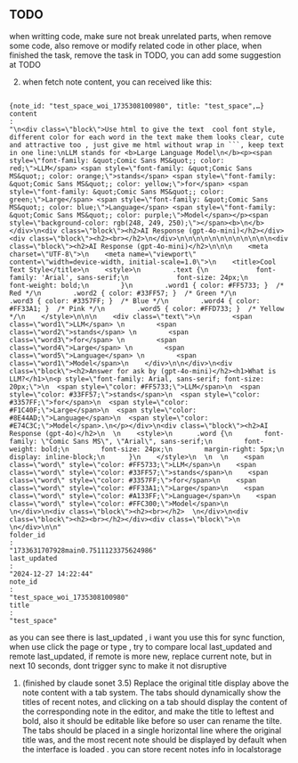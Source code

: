 ## TODO
when writting code, make sure not break unrelated parts, when remove some code, also remove or modify related code in other place, when finished the task, remove the task in TODO, you can add some suggestion at TODO 

2. when fetch note content, you can received like this:
```

{note_id: "test_space_woi_1735308100980", title: "test_space",…}
content
: 
"\n<div class=\"block\">Use html to give the text  cool font style, different color for each word in the text make them looks clear, cute and attractive too , just give me html without wrap in ```, keep text in one line:\nLLM stands for <b>Large Language Model\n</b><p><span style=\"font-family: &quot;Comic Sans MS&quot;; color: red;\">LLM</span> <span style=\"font-family: &quot;Comic Sans MS&quot;; color: orange;\">stands</span> <span style=\"font-family: &quot;Comic Sans MS&quot;; color: yellow;\">for</span> <span style=\"font-family: &quot;Comic Sans MS&quot;; color: green;\">Large</span> <span style=\"font-family: &quot;Comic Sans MS&quot;; color: blue;\">Language</span> <span style=\"font-family: &quot;Comic Sans MS&quot;; color: purple;\">Model</span></p><span style=\"background-color: rgb(248, 249, 250);\"></span><b>\n</b></div>\n<div class=\"block\"><h2>AI Response (gpt-4o-mini)</h2></div><div class=\"block\"><h2><br></h2>\n</div>\n\n\n\n\n\n\n\n\n\n\n\n<div class=\"block\"><h2>AI Response (gpt-4o-mini)</h2>\n\n\n    <meta charset=\"UTF-8\">\n    <meta name=\"viewport\" content=\"width=device-width, initial-scale=1.0\">\n    <title>Cool Text Style</title>\n    <style>\n        .text {\n            font-family: 'Arial', sans-serif;\n            font-size: 24px;\n            font-weight: bold;\n        }\n        .word1 { color: #FF5733; }  /* Red */\n        .word2 { color: #33FF57; }  /* Green */\n        .word3 { color: #3357FF; }  /* Blue */\n        .word4 { color: #FF33A1; }  /* Pink */\n        .word5 { color: #FFD733; }  /* Yellow */\n    </style>\n\n\n    <div class=\"text\">\n        <span class=\"word1\">LLM</span> \n        <span class=\"word2\">stands</span> \n        <span class=\"word3\">for</span> \n        <span class=\"word4\">Large</span> \n        <span class=\"word5\">Language</span> \n        <span class=\"word1\">Model</span>\n    </div>\n\n</div>\n<div class=\"block\"><h2>Answer for ask by (gpt-4o-mini)</h2><h1>What is LLM?</h1>\n<p style=\"font-family: Arial, sans-serif; font-size: 20px;\">\n  <span style=\"color: #FF5733;\">LLM</span>\n  <span style=\"color: #33FF57;\">stands</span>\n  <span style=\"color: #3357FF;\">for</span>\n  <span style=\"color: #F1C40F;\">Large</span>\n  <span style=\"color: #8E44AD;\">Language</span>\n  <span style=\"color: #E74C3C;\">Model</span>.\n</p></div>\n<div class=\"block\"><h2>AI Response (gpt-4o)</h2>\n  \n    <style>\n      .word {\n        font-family: \"Comic Sans MS\", \"Arial\", sans-serif;\n        font-weight: bold;\n        font-size: 24px;\n        margin-right: 5px;\n        display: inline-block;\n      }\n    </style>\n  \n  \n    <span class=\"word\" style=\"color: #FF5733;\">LLM</span>\n    <span class=\"word\" style=\"color: #33FF57;\">stands</span>\n    <span class=\"word\" style=\"color: #3357FF;\">for</span>\n    <span class=\"word\" style=\"color: #FF33A1;\">Large</span>\n    <span class=\"word\" style=\"color: #A133FF;\">Language</span>\n    <span class=\"word\" style=\"color: #FFC300;\">Model</span>\n  \n</div>\n<div class=\"block\"><h2><br></h2>  \n</div>\n<div class=\"block\"><h2><br></h2></div><div class=\"block\">\n \n</div>\n\n"
folder_id
: 
"1733631707928main0.7511123375624986"
last_updated
: 
"2024-12-27 14:22:44"
note_id
: 
"test_space_woi_1735308100980"
title
: 
"test_space"

```
as you can see there is last_updated , i want you use this for sync function, when use click the page or type , try to compare local last_updated and remote last_updated, if remote is more new, replace current note, but in next 10 seconds, dont trigger sync to make it not disruptive

1. (finished by claude sonet 3.5) Replace the original title display above the note content  with a tab system. The tabs should dynamically show the titles of recent notes, and clicking on a tab should display the content of the corresponding note in the editor, and make the title to leftest and bold, also it should be editable like before so user can rename the tilte. The tabs should be placed in a single horizontal line where the original title was, and the most recent note should be displayed by default when the interface is loaded . you can store recent notes info in localstorage